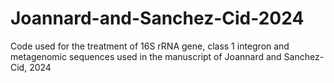 # Joannard-and-Sanchez-Cid-2024
Code used for the treatment of 16S rRNA gene, class 1 integron and metagenomic sequences used in the manuscript of Joannard and Sanchez-Cid, 2024
